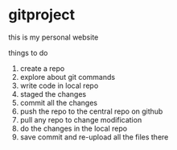  # gitproject
 this is my personal website

things to do
1. create a repo
2. explore about git commands
3. write code in local repo
4. staged the changes 
5. commit all the changes
6. push the repo to the central repo on github
7. pull any repo to change modification 
8. do the changes in the local repo 
9. save commit and re-upload  all the files there
